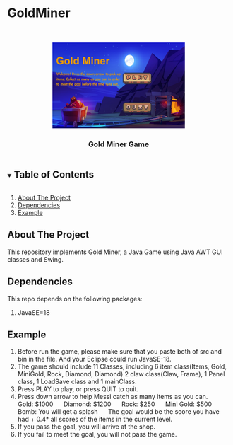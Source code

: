 # GoldMiner
 
<!-- PROJECT LOGO -->
<br />
<p align="center">
  <a href="https://github.com/10zhu/GoldMiner">
    <img src="misc/Gold Miner.jpg" alt="Logo" width="300">
  </a>
  <h3 align="center">Gold Miner Game</h3>
  
</p>

<!-- TABLE OF CONTENTS -->
<details open="open">
  <summary><h2 style="display: inline-block">Table of Contents</h2></summary>
  <ol>
    <li><a href="#about-the-project">About The Project</a></li>
    <li><a href="#dependencies">Dependencies</a></li>
    <li><a href="#example">Example</a></li>
    
  </ol>
</details>

<!-- ABOUT THE PROJECT -->
## About The Project

This repository implements Gold Miner, a Java Game using Java AWT GUI classes and Swing.

## Dependencies

This repo depends on the following packages:
1. JavaSE=18

## Example



1. Before run the game, please make sure that you paste both of src and bin in the file. And your Eclipse could run JavaSE-18.
2. The game should include 11 Classes, including 6 item class(Items, Gold, MiniGold, Rock, Diamond, Diamond) 2 claw class(Claw, Frame), 1 Panel class, 1 LoadSave class and 1 mainClass.
3. Press PLAY to play, or press QUIT to quit.
4. Press down arrow to help Messi catch as many items as you can.
     Gold: $1000
     Diamond: $1200
     Rock: $250
     Mini Gold: $500
     Bomb: You will get a splash
     The goal would be the score you have had + 0.4* all scores of the items in the current level. 
5. If you pass the goal, you will arrive at the shop. 
6. If you fail to meet the goal, you will not pass the game.

